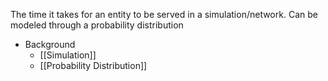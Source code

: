 The time it takes for an entity to be served in a simulation/network. Can be modeled through a probability distribution

- Background
	- [[Simulation]]
	- [[Probability Distribution]]